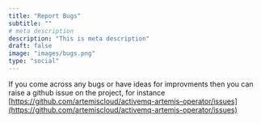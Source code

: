```yaml
---
title: "Report Bugs"
subtitle: ""
# meta description
description: "This is meta description"
draft: false
image: "images/bugs.png"
type: "social"
---
```


If you come across any bugs or have ideas for improvments then you can raise a github issue on the project, for instance [https://github.com/artemiscloud/activemq-artemis-operator/issues](https://github.com/artemiscloud/activemq-artemis-operator/issues)

